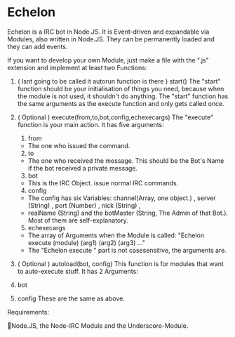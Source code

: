 Echelon
=======

Echelon is a IRC bot in Node.JS. It is Event-driven and expandable via Modules, also written in Node.JS.
They can be permanently loaded and they can add events.

If you want to develop your own Module, just make a file with the ".js" extension and implement at least two Functions:

1. ( Isnt going to be called it autorun function is there ) start()
  The "start" function should be your initialisation of things you need, because when the module is not used, it shouldn't
  do anything. The "start" function has the same arguments as the execute function and only gets called once.
  
2. ( Optional )  execute(from,to,bot,config,echexecargs)
  The "execute" function is your main action. It has five arguments:
    1. from
      - The one who issued the command.
      
    2. to
      - The one who received the message. This should be the Bot's Name if the bot received a private message.
    3. bot
      - This is the IRC Object. issue normal IRC commands.
    4. config
      - The config has six Variables: channel(Array, one object.) , server (String) , port (Number) , nick (String) , 
      - realName (String) and the botMaster (String, The Admin of that Bot.). Most of them are self-explanatory.
    5. echexecargs
      - The array of Arguments when the Module is called: "Echelon execute (module) (arg1) (arg2) (arg3) ..."
      - The "Echelon execute " part is not casesensitive, the arguments are.

3. ( Optional ) autoload(bot, config)
  This function is for modules that want to auto-execute stuff. It has 2 Arguments:
  1. bot
  2. config
  These are the same as above.

Requirements:

Node.JS, the Node-IRC Module and the Underscore-Module.
